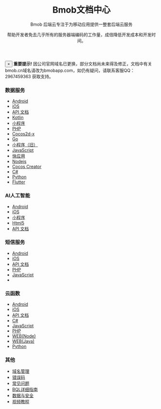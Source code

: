 <div id="loading">
	<div>
		<h1></h1>
		<div class="loading">
			<span></span>
			<span></span>
			<span></span>
			<span></span>
			<span></span>
			<span></span>
			<span></span>
		</div>
	</div>
</div>
<div class="page-wrapper">
	<header class="header text-center">
		<div class="container">
			<div class="branding">
				<h1 class="logo">
				<span class="text-highlight">Bmob</span><span class="text-bold">文档中心</span>
			</h1>
			</div>
			<div class="tagline">
				<p>Bmob 后端云专注于为移动应用提供一整套后端云服务</p>
				<p>帮助开发者免去几乎所有的服务器端编码的工作量，成倍降低开发成本和开发时间。</p>
			</div>
			<!--//tagline-->
			<!--div class="social-container">
				<iframe src="https://ghbtns.com/github-btn.html?user=bmob&repo=bmobdocs&type=watch&count=true&v=2" frameborder="0" scrolling="0" width="100px" height="20px"></iframe>
				<iframe src="https://ghbtns.com/github-btn.html?user=bmob&repo=bmobdocs&type=star&count=true" frameborder="0" scrolling="0" width="100px" height="20px"></iframe>
				<iframe src="https://ghbtns.com/github-btn.html?user=bmob&repo=bmobdocs&type=fork&count=true" frameborder="0" scrolling="0" width="100px" height="20px"></iframe>
			</div-->
		</div>
	</header>
	<section class="cards-section text-center">
		<div class="container">

<div class="alert alert-danger alert-dismissible" role="alert">
  <button type="button" class="close" data-dismiss="alert" aria-label="Close"><span aria-hidden="true">&times;</span></button>
  <strong>重要提示!</strong> 因公司官网域名已更换，部分文档尚未来得及修正，文档中有关bmob.cn域名请改为bmobapp.com，如仍有疑问，请联系客服QQ：2967459363  获取支持。
</div>
			<div id="cards-wrapper" class="cards-wrapper row">
				<div class="item item-blue col-md-4 col-sm-6 col-xs-6">
					<div class="item-inner">
						<div class="icon-holder">
							<i class="icon o1"></i>
						</div>
						<h3 class="title">数据服务</h3>
						<div class="text-left">
							<ul class="links">
								<li><s class="languageType"></s><a href="./data/android/index.html" class="intro" >Android</a></li>
								<li><s class="languageType" style="background-position:left -26px;"></s><a href="./data/ios/index.html" class="intro" >iOS</a></li>
								<li><s class="languageType" style="background-position:left -52px;"></s><a href="./data/restful/index.html" class="intro" >API 文档</a></li>
								<li><s class="languageType" style="background-position:left -483px;"></s><a href="./data/kotlin/index.html" class="intro" >Kotlin</a></li>
								<li><s class="languageType" style="background-position:left -106px;"></s><a href="./data/wechat_app_new/index.html" class="intro" >小程序</a></li>
								<li><s class="languageType" style="background-position:left -159px;"></s><a href="./data/php/index.html" class="intro" >PHP</a></li>
								<li><s class="languageType" style="background-position:left -214px;"></s><a href="./data/cocos2d_x/index.html" class="intro" >Cocos2d-x</a></li>
								<li><s class="languageType" style="background-position:left -132px;"></s><a href="./data/go/index.html" class="intro" >Go</a></li>
								<li><s class="languageType" style="background-position:left -347px;"></s><a href="./data/wechat_app/index.html" class="intro" >小程序（旧）</a></li>
								<li><s class="languageType" style="background-position:left -347px;"></s><a href="./data/wechat_app_new/index.html" class="intro" >JavaScript</a></li>
								<li><s class="languageType" style="background-position:left -375px;"></s><a href="./data/wechat_app_new/index.html" class="intro" >快应用</a></li>
								<li><s class="languageType" style="background-position:left -106px;"></s><a href="./data/wechat_app_new/index.html" class="intro" >Nodejs</a></li>
								<li><s class="languageType" style="background-position:left -214px;"></s><a href="./data/wechat_app_new/index.html" class="intro" >Cocos Creator</a></li>
								<li><s class="languageType" style="background-position:left -80px;"></s><a href="./data/csharp/index.html" class="intro" >C#</a></li>
								<li><s class="languageType" style="background-position:left -457px;"></s><a href="./data/python/index.html" class="intro" >Python</a></li>
								<li><s class="languageType" style="background-position:left -536px;"></s><a href="./data/flutter/index.html" class="intro" >Flutter</a></li>
							</ul>
						</div>
					</div>
					<!--//item-inner-->
				</div>
				<div class="item item-blue col-md-4 col-sm-6 col-xs-6">
					<div class="item-inner">
						<div class="icon-holder">
							<i class="icon o8"></i>
						</div>
						<!--//icon-holder-->
						<h3 class="title">AI人工智能</h3>
						<div class="text-left">
							<ul class="links else">
							<li><s class="languageType"></s><a href="./ai/android/index.html" class="intro" >Android</a></li>
								<li><s class="languageType" style="background-position:left -26px;"></s><a href="./ai/ios/index.html" class="intro" >   iOS</a></li>
								<li><s class="languageType" style="background-position:left -106px;"></s><a href="./ai/html5/index.html" class="intro" >   小程序</a></li>
								<li><s class="languageType" style="background-position:left -106px;"></s><a href="./ai/html5/index.html" class="intro" >   Html5</a></li>
								<li><s class="languageType" style="background-position:left -52px;"></s><a href="./ai/api/index.html" class="intro" >API 文档</a></li>
							</ul>
						</div>
					</div>
					<!--//item-inner-->
				</div>
				<!--//item-->
				<!--//item-->
				<div class="item item-blue item-2 col-md-4 col-sm-6 col-xs-6">
					<div class="item-inner">
						<div class="icon-holder">
							<i class="icon o3"></i>
						</div>
						<h3 class="title">短信服务</h3>
						<div class="text-left">
							<ul class="links">
								<li><s class="languageType"></s><a href="./sms/android/index.html" class="intro" >Android</a></li>
								<li><s class="languageType" style="background-position:left -26px;"></s><a href="./sms/ios/index.html" class="intro" >iOS</a></li>
								<li><s class="languageType" style="background-position:left -52px;"></s><a href="./sms/restful/index.html" class="intro" >API 文档</a></li>
								<li><s class="languageType" style="background-position:left -159px;"></s><a href="./sms/php/index.html" class="intro" >PHP</a></li>
								<li><s class="languageType" style="background-position:left -106px;"></s><a href="./sms/javascript/index.html" class="intro" >JavaScript</a></li>
								<li></li>
							</ul>
						</div>
					</div>
					<!--//item-inner-->
				</div>
				<!--//item-->
<!-- 				<div class="item item-blue col-md-4 col-sm-6 col-xs-6">
					<div class="item-inner">
						<div class="icon-holder">
							<i class="icon o8"></i>
						</div>
						<h3 class="title">游戏实时后端</h3>
						<div class="text-left">
							<ul class="links">
								<li><s class="languageType" style="background-position:left -402px;"></s><a href="./game/unity/quick_start" class="intro" >Unity</a></li>
								<li><s class="languageType" style="background-position:left -214px;"></s><a href="./game/cocos_creator/quick_start" class="intro" >Cocos Creator</a></li>
								<li><s class="languageType" style="background-position:left -347px;"></s><a href="./game/wechat_games/quick_start" class="intro" >微信小游戏</a></li>
								<li><s class="languageType" style="background-position:left -428px;"></s><a href="./game/cloud_function/develop_doc" class="intro" >云函数</a></li>
								<li><s class="languageType" style="background-position:left -321px;"></s><a href="./game/classic_case" class="intro" >经典案例</a></li>
								<li></li>
							</ul>
						</div>
					</div>
				</div> -->
				<!--//item-->
				<div style="display:none" class="item item-blue col-md-4 col-sm-6 col-xs-6">
					<div class="item-inner">
						<div class="icon-holder">
							<i class="icon o4"></i>
						</div>
						<h3 class="title">即时通讯</h3>
						<div class="text-left">
							<ul class="links">
								<li><s class="languageType"></s><a href="./im/android/index.html" class="intro" >Android</a></li>
								<li><s class="languageType" style="background-position:left -26px;"></s><a href="./im/ios/index.html" class="intro" >iOS</a></li>
								<li></li>
							</ul>
						</div>
					</div>
					<!--//item-inner-->
				</div>
				<!--//item-->
				<div style="display:none" class="item item-blue col-md-4 col-sm-6 col-xs-6">
					<div class="item-inner">
						<div class="icon-holder">
							<i class="icon o5"></i>
						</div>
						<h3 class="title">推送功能</h3>
						<div class="text-left">
							<ul class="links">
								<li><s class="languageType"></s><a href="./push/android/index.html" class="intro" >Android</a></li>
								<li><s class="languageType" style="background-position:left -26px;"></s><a href="./push/ios/index.html" class="intro" >iOS</a></li>
								<li><s class="languageType" style="background-position:left -52px;"></s><a href="./push/restful/index.html" class="intro" >API 文档</a></li>
								<li><s class="languageType" style="background-position:left -159px;"></s><a href="./push/php/index.html" class="intro" >PHP</a></li>
								<li><s class="languageType" style="background-position:left -106px;"></s><a href="./push/javascript/index.html" class="intro" >JavaScript</a></li>
								<li></li>
							</ul>
						</div>
					</div>
					<!--//item-inner-->
				</div>
				<!--//item-->
				<!-- <div class="item item-blue col-md-4 col-sm-6 col-xs-6">
		<div class="item-inner">
			<div class="icon-holder">
				<i class="icon o6"></i>
			</div>
			<h3 class="title">移动支付</h3>
			<div class="text-left">
				<ul class="links">
				  <li><s class="languageType"></s><a href="./pay/android/index.html" class="intro" >Android</a></li>
				  <li><s class="languageType" style="background-position:left -26px;"></s><a href="./pay/ios/index.html" class="intro" >iOS</a></li>
				  <li><s class="languageType"  style="background-position:left -52px;"></s><a href="./pay/restful/index.html" class="intro" >API 文档</a></li>
				  <li></li>
				</ul>
			</div>
		</div>
	</div> -->
				<div style="display:none" class="item item-blue col-md-4 col-sm-6 col-xs-6 hidden">
					<div class="item-inner">
						<div class="icon-holder">
							<i class="icon o7"></i>
						</div>
						<h3 class="title">容器服务</h3>
						<div class="text-left">
							<ul class="links">
								<li><s class="languageType" style="background-position:left -267px;"></s><a href="./container/web/index.html" class="intro" >Container</a></li>
								<li></li>
							</ul>
						</div>
					</div>
					<!--//item-inner-->
				</div>
				<!--//item-->
				<div class="item item-blue col-md-4 col-sm-6 col-xs-6">
					<div class="item-inner">
						<div class="icon-holder">
							<i class="icon o2"></i>
						</div>
						<h3 class="title">云函数</h3>
						<div class="text-left">
							<ul class="links">
								<li><s class="languageType"></s><a href="./cloud_function/android/index.html" class="intro" >Android</a></li>
								<li><s class="languageType" style="background-position:left -26px;"></s><a href="./cloud_function/ios/index.html" class="intro" >iOS</a></li>
								<li><s class="languageType" style="background-position:left -52px;"></s><a href="./cloud_function/restful/index.html" class="intro" >API 文档</a></li>
								<li><s class="languageType" style="background-position:left -80px;"></s><a href="./cloud_function/csharp/index.html" class="intro" >C#</a></li>
								<li><s class="languageType" style="background-position:left -106px;"></s><a href="./cloud_function/javascript/index.html" class="intro" >JavaScript</a></li>
								<li><s class="languageType" style="background-position:left -159px;"></s><a href="./cloud_function/php/index.html" class="intro" >PHP</a></li>
								<li><s class="languageType" style="background-position:left -106px;"></s><a href="./cloud_function/web/index.html" class="intro" >WEB(Node)</a></li>
								<li><s class="languageType" style="background-position:left -187px;"></s><a href="./cloud_function/java/index.html" class="intro" >WEB(Java)</a></li>
								<li><s class="languageType" style="background-position:left -457px;"></s><a href="./cloud_function/python/index.html" class="intro" >Python</a></li>
							</ul>
						</div>
					</div>
					<!--//item-inner-->
				</div>
				<!--//item-->
				<!--//item-->
				<div class="item item-blue col-md-4 col-sm-6 col-xs-6">
					<div class="item-inner">
						<div class="icon-holder">
							<i class="icon o7"></i>
						</div>
						<!--//icon-holder-->
						<h3 class="title">其他</h3>
						<div class="text-left">
							<ul class="links else">
							<li><a href="./other/domain/index.html" class="intro" >域名管理</a></li>
								<li><a href="./other/error_code/index.html" class="intro" >错误码</a></li>
								<li><a href="./other/common_problem/index.html" class="intro" >常见问题</a></li>
								<li><a href="./other/bql/index.html" class="intro" >BQL详细指南</a></li>
								<li><a href="./other/data_safety/index.html" class="intro" >数据与安全</a></li>
								<!-- <li><a href="./other/donate/index.html" class="intro" >打赏Bmob</a></li> -->
								<li><a href="./video/index.html" class="intro" target="_blank">视频教程</a></li>
							</ul>
						</div>
					</div>
					<!--//item-inner-->
				</div>
				<!--//item-->
			</div>
			<!--//cards-->
		</div>
		<!--//container-->
	</section>
	<!--//cards-section-->
</div>


